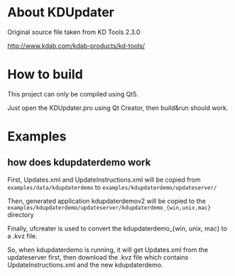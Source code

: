 About KDUpdater
================

Original source file taken from KD Tools 2.3.0

http://www.kdab.com/kdab-products/kd-tools/

How to build
==============

This project can only be compiled using Qt5.

Just open the KDUpdater.pro using Qt Creator, then build&run should work.

Examples
=================

how does kdupdaterdemo work
----------------------------

First, Updates.xml and UpdateInstructions.xml will be copied from 
`examples/data/kdupdaterdemo` to `examples/kdupdaterdemo/updateserver/`

Then, generated application kdupdaterdemov2 will be copied to the
`examples/kdupdaterdemo/updateserver/kdupdaterdemo_{win,unix,mac}` directory

Finally, ufcreater is used to convert the kdupdaterdemo_{win, unix, mac}
to a .kvz file.

So, when kdupdaterdemo is running, it will get Updates.xml from the updateserver first, then download the 
.kvz file which contains UpdateInstructions.xml and the new kdupdaterdemo.

